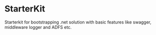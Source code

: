 # StarterKit
Starterkit for bootstrapping .net solution with basic features like swagger, middleware logger and ADFS etc.
